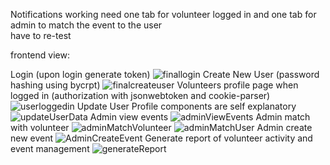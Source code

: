 Notifications working need one tab for volunteer logged in and one tab for admin to match the event to the user </br>
have to re-test </br>

frontend view:

 Login (upon login generate token)
![finallogin](https://github.com/user-attachments/assets/04dfea37-874b-4129-ad25-4be77e6d06f1)
Create New User (password hashing using bycrpt)
![finalcreateuser](https://github.com/user-attachments/assets/88643ccd-a9dc-475e-8e7a-d56ef49204a9)
Volunteers profile page when logged in (authorization with jsonwebtoken and cookie-parser)
![userloggedin](https://github.com/user-attachments/assets/9f8bc68f-0284-48b7-8fa7-2cdca2959b2f)
Update User Profile components are self explanatory
![updateUserData](https://github.com/user-attachments/assets/3fcfbbbf-d15b-4104-9128-9a4f3595ed14)
Admin view events
![adminViewEvents](https://github.com/user-attachments/assets/98a097a4-5660-4b01-aadb-2b054e0b282a)
Admin match with volunteer
![adminMatchVolunteer](https://github.com/user-attachments/assets/42c7cab3-bacf-426f-a56d-bf610e23a9f9)
![adminMatchUser](https://github.com/user-attachments/assets/20e87905-0333-4be5-8be0-b1efb055caef)
Admin create new event
![AdminCreateEvent](https://github.com/user-attachments/assets/bfa1591d-cf47-46e6-83e0-7198c3aef862)
Generate report of volunteer activity and event management
![generateReport](https://github.com/user-attachments/assets/89434013-3703-4b13-823c-8c42a105b3d2)


